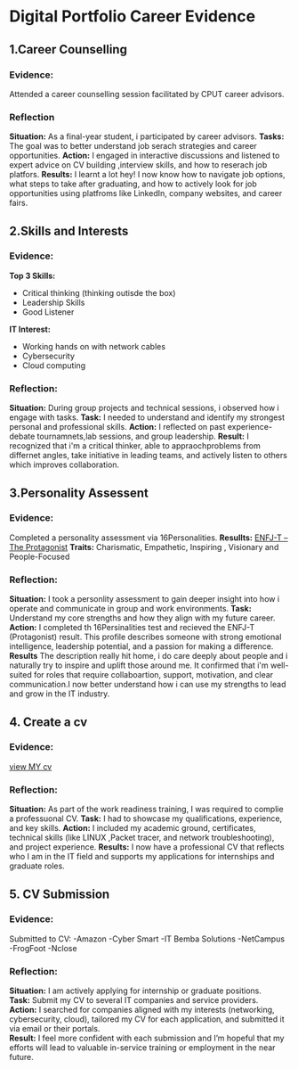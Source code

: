 # Digital Portfolio Career Evidence
## 1.Career Counselling
### Evidence: 
Attended a career counselling session facilitated by CPUT career advisors.

### Reflection
**Situation:** As a final-year student, i participated by career advisors.
**Tasks:** The goal was to better understand job serach strategies and career opportunities.
**Action:** I engaged in interactive discussions and listened to expert advice on CV building ,interview skills, and how to reserach job platfors.
**Results:** I learnt a lot hey! I now know how to navigate job options, what steps to take after graduating, and how to actively look for job opportunities using platfroms like LinkedIn, company websites, and             career fairs.

## 2.Skills and Interests
### Evidence:
**Top 3 Skills:**
- Critical thinking (thinking outisde the box)
- Leadership Skills
- Good Listener
  
**IT Interest:**
  - Working hands on with network cables
  - Cybersecurity
  - Cloud computing
    
  ### Reflection:
  **Situation:** During group projects and technical sessions, i observed how i engage with tasks.
  **Task:** I needed to understand and identify my strongest personal and professional skills.
  **Action:** I reflected on past experience-debate tournamnets,lab sessions, and group leadership.
  **Result:** I recognized that i'm a critical thinker, able  to appraochproblems from differnet angles, take initiative in leading teams, and actively listen to others which improves  collaboration.

## 3.Personality Assessent 
### Evidence:
Completed a personality assessment via 16Personalities.
**Resullts:** [ENFJ-T – The Protagonist](https://www.16personalities.com/enfj-personality)
**Traits:** Charismatic, Empathetic, Inspiring , Visionary and People-Focused
### Reflection: 
**Situation:** I took a personlity assessment to gain deeper insight into how i operate and communicate in group and work environments.
**Task:** Understand my core strengths and how they align with my future  career.
**Action:** I completed th 16Persinalities test and recieved the ENFJ-T (Protagonist) result.
           This profile describes someone with strong emotional intelligence, leadership potential, and a passion for making a difference.
**Results** The description really hit home, i do care deeply about people and i naturally try to inspire and uplift those around me. It confirmed that i'm well-suited for  roles that require  collaboartion,              support, motivation, and clear communication.I now better understand how i can use my strengths to lead and grow in the IT industry.

  ## 4. Create a cv
  ### Evidence: 
  [view  MY cv]()

  ### Reflection:
  **Situation:** As part of the work readiness training, I was required to complie a professuonal CV.
  **Task:** I had to showcase my qualifications, experience, and key skills.
  **Action:** I included my academic ground, certificates, technical skills (like LINUX ,Packet tracer, and network troubleshooting), and project experience.
  **Results:** I now have a professional CV that reflects who I am in the IT field and supports my applications for internships and graduate roles.

## 5. CV Submission 
### Evidence: 
Submitted to CV:
-Amazon
-Cyber Smart
-IT Bemba Solutions
-NetCampus
-FrogFoot
-Nclose 

### Reflection:
**Situation:** I am actively applying for internship or graduate positions.  
**Task:** Submit my CV to several IT companies and service providers.  
**Action:** I searched for companies aligned with my interests (networking, cybersecurity, cloud), tailored my CV for each application, and submitted it via email or their portals.  
**Result:** I feel more confident with each submission and I’m hopeful that my efforts will lead to valuable in-service training or employment in the near future.
  
  
